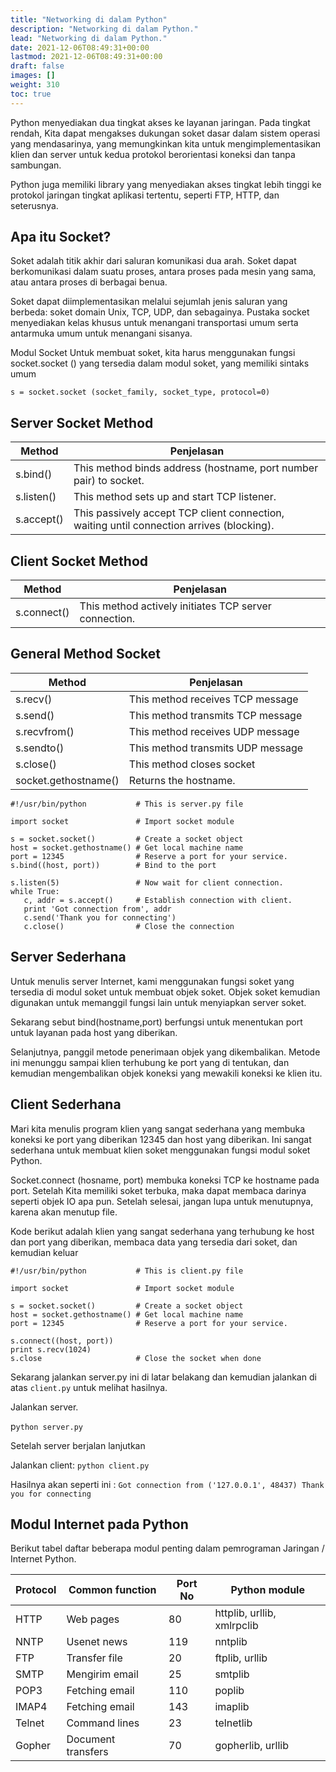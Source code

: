 ```yaml
---
title: "Networking di dalam Python"
description: "Networking di dalam Python."
lead: "Networking di dalam Python."
date: 2021-12-06T08:49:31+00:00
lastmod: 2021-12-06T08:49:31+00:00
draft: false
images: []
weight: 310
toc: true
---
```

Python menyediakan dua tingkat akses ke layanan jaringan. Pada tingkat rendah, Kita dapat mengakses dukungan soket dasar dalam sistem operasi yang mendasarinya, yang memungkinkan kita untuk mengimplementasikan klien dan server untuk kedua protokol berorientasi koneksi dan tanpa sambungan.

Python juga memiliki library yang menyediakan akses tingkat lebih tinggi ke protokol jaringan tingkat aplikasi tertentu, seperti FTP, HTTP, dan seterusnya.


## Apa itu Socket?
Soket adalah titik akhir dari saluran komunikasi dua arah. Soket dapat berkomunikasi dalam suatu proses, antara proses pada mesin yang sama, atau antara proses di berbagai benua.

Soket dapat diimplementasikan melalui sejumlah jenis saluran yang berbeda: soket domain Unix, TCP, UDP, dan sebagainya. Pustaka socket menyediakan kelas khusus untuk menangani transportasi umum serta antarmuka umum untuk menangani sisanya.

Modul Socket
Untuk membuat soket, kita harus menggunakan fungsi socket.socket () yang tersedia dalam modul soket, yang memiliki sintaks umum

`s = socket.socket (socket_family, socket_type, protocol=0)`

## Server Socket Method
Method |	Penjelasan
-|-
s.bind()	| This method binds address (hostname, port number pair) to socket.
s.listen()	| This method sets up and start TCP listener.
s.accept()	| This passively accept TCP client connection, waiting until connection arrives (blocking).

## Client Socket Method
Method | Penjelasan
-|-
s.connect() | This method actively initiates TCP server connection.

## General Method Socket
Method	| Penjelasan
-|-
s.recv()	| This method receives TCP message
s.send()	| This method transmits TCP message
s.recvfrom()	| This method receives UDP message
s.sendto()	| This method transmits UDP message
s.close()	| This method closes socket
socket.gethostname()	| Returns the hostname.
```
#!/usr/bin/python           # This is server.py file

import socket               # Import socket module

s = socket.socket()         # Create a socket object
host = socket.gethostname() # Get local machine name
port = 12345                # Reserve a port for your service.
s.bind((host, port))        # Bind to the port

s.listen(5)                 # Now wait for client connection.
while True:
   c, addr = s.accept()     # Establish connection with client.
   print 'Got connection from', addr
   c.send('Thank you for connecting')
   c.close()                # Close the connection
```
## Server Sederhana
Untuk menulis server Internet, kami menggunakan fungsi soket yang tersedia di modul soket untuk membuat objek soket. Objek soket kemudian digunakan untuk memanggil fungsi lain untuk menyiapkan server soket.

Sekarang sebut bind(hostname,port) berfungsi untuk menentukan port untuk layanan pada host yang diberikan.

Selanjutnya, panggil metode penerimaan objek yang dikembalikan. Metode ini menunggu sampai klien terhubung ke port yang di tentukan, dan kemudian mengembalikan objek koneksi yang mewakili koneksi ke klien itu.

## Client Sederhana
Mari kita menulis program klien yang sangat sederhana yang membuka koneksi ke port yang diberikan 12345 dan host yang diberikan. Ini sangat sederhana untuk membuat klien soket menggunakan fungsi modul soket Python.

Socket.connect (hosname, port) membuka koneksi TCP ke hostname pada port. Setelah Kita memiliki soket terbuka, maka dapat membaca darinya seperti objek IO apa pun. Setelah selesai, jangan lupa untuk menutupnya, karena akan menutup file.

Kode berikut adalah klien yang sangat sederhana yang terhubung ke host dan port yang diberikan, membaca data yang tersedia dari soket, dan kemudian keluar
```
#!/usr/bin/python           # This is client.py file

import socket               # Import socket module

s = socket.socket()         # Create a socket object
host = socket.gethostname() # Get local machine name
port = 12345                # Reserve a port for your service.

s.connect((host, port))
print s.recv(1024)
s.close                     # Close the socket when done
```
Sekarang jalankan server.py ini di latar belakang dan kemudian jalankan di atas `client.py` untuk melihat hasilnya.

Jalankan server.

p`ython server.py`

Setelah server berjalan lanjutkan

Jalankan client:
`python client.py`

Hasilnya akan seperti ini : `Got connection from ('127.0.0.1', 48437) Thank you for connecting`

## Modul Internet pada Python
Berikut tabel daftar beberapa modul penting dalam pemrograman Jaringan / Internet Python.

Protocol |	Common function |	Port No |	Python module
-|-|-|-
HTTP	| Web pages	| 80	| httplib, urllib, xmlrpclib
NNTP	| Usenet news	| 119	| nntplib
FTP	| Transfer file	| 20	| ftplib, urllib
SMTP	| Mengirim email	| 25	| smtplib
POP3	| Fetching email	| 110	| poplib
IMAP4	| Fetching email	| 143	| imaplib
Telnet	| Command lines	| 23	| telnetlib
Gopher	| Document transfers	| 70	| gopherlib, urllib